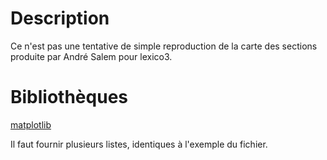 Description
===========
Ce n'est pas une tentative de simple reproduction de la carte des sections produite par André Salem pour lexico3.


# Bibliothèques 
[matplotlib](https://matplotlib.org/)


Il faut fournir plusieurs listes, identiques à l'exemple du fichier.
